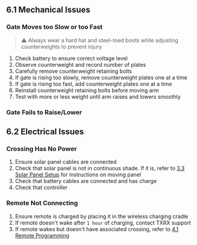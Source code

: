 ## 6.1 Mechanical Issues

### Gate Moves too Slow or too Fast

> ⚠️ Always wear a hard hat and steel-toed boots while adjusting counterweights to prevent injury

1. Check battery to ensure correct voltage level
2. Observe counterweight and record number of plates
3. Carefully remove counterweight retaining bolts
5. If gate is rising too slowly, remove counterweight plates one at a time
6. If gate is rising too fast, add counterweight plates one at a time
7. Reinstall counterweight retaining bolts before moving arm
8. Test with more or less weight until arm raises and lowers smoothly

### Gate Fails to Raise/Lower

## 6.2 Electrical Issues

### Crossing Has No Power

1. Ensure solar panel cables are connected
2. Check that solar panel is not in continuous shade. If it is, refer to [3.3 Solar Panel Setup](crossing_setup.md#3.3-solar-panel-setup) for instructions on moving panel
4. Check that battery cables are connected and has charge
5. Check that controller 

### Remote Not Connecting

1. Ensure remote is charged by placing it in the wireless charging cradle
2. If remote doesn't wake after ``1 hour`` of charging, contact TXRX support
3. If remote wakes but doesn't have associated crossing, refer to [4.1 Remote Programming](crossing_setup.md#3.3-solar-panel-setup)
